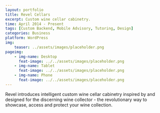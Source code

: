 ```yaml
---
layout: portfolio
title: Revel Cellars
excerpt: Custom wine cellar cabinetry.
time: April 2014 - Present
tags: [Custom Backend, Mobile Advisory, Tutoring, Design]
categories: Business
platform: WordPress
img:
    teaser: ../assets/images/placeholder.png
pageimg:
    - img-name: Desktop
      feat-image: ../../assets/images/placeholder.png
    - img-name: Tablet
      feat-image: ../../assets/images/placeholder.png
    - img-name: Phone
      feat-image: ../../assets/images/placeholder.png
---
```


Revel introduces intelligent custom wine cellar cabinetry inspired by and designed for the discerning wine collector - the revolutionary way to showcase, access and protect your wine collection.
